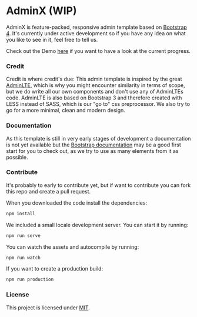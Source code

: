 # AdminX (WIP)

AdminX is feature-packed, responsive admin template based on [Bootstrap 4](http://getbootstrap.com/). It's currently under active development so if you have any idea on what you like to see in it, feel free to tell us.

Check out the Demo [here](https://movact.github.io/AdminX/index.html) if you want to have a look at the current progress.

### Credit
Credit is where credit's due: This admin template is inspired by the great [AdminLTE](https://adminlte.io/), which is why you might encounter similarity in terms of scope, but we do write all our own components and don't use any of AdminLTEs code. AdminLTE is also based on Bootstrap 3 and therefore created with LESS instead of SASS, which is our "go to" css preprocessor. We also try to go for a more minimal, clean and modern design.

### Documentation
As this template is still in very early stages of development a documentation is not yet available but the [Bootstrap documentation](http://getbootstrap.com/docs/4.0/getting-started/introduction/) may be a good first start for you to check out, as we try to use as many elements from it as possible.

### Contribute
It's probably to early to contribute yet, but if want to contribute you can fork this repo and create a pull request.

When you downloaded the code install the dependencies:
```bash
npm install
```

We included a small locale development server. You can start it by running:
```bash
npm run serve
```

You can watch the assets and autocompile by running:
```bash
npm run watch
```

If you want to create a production build:
```bash
npm run production
```

### License
This project is licensed under [MIT](http://opensource.org/licenses/MIT).
